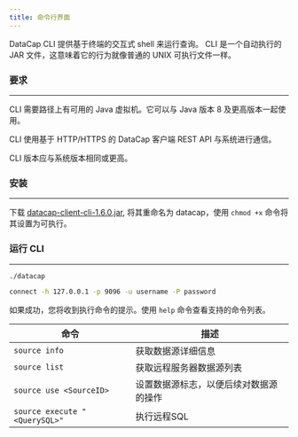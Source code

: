 ```yaml
---
title: 命令行界面
---
```


DataCap CLI 提供基于终端的交互式 shell 来运行查询。 CLI 是一个自动执行的 JAR 文件，这意味着它的行为就像普通的 UNIX 可执行文件一样。

### 要求

---

CLI 需要路径上有可用的 Java 虚拟机。它可以与 Java 版本 8 及更高版本一起使用。

CLI 使用基于 HTTP/HTTPS 的 DataCap 客户端 REST API 与系统进行通信。

CLI 版本应与系统版本相同或更高。

### 安装

---

下载 [datacap-client-cli-1.6.0.jar](https://repo1.maven.org/maven2/io/edurt/datacap/datacap-client-cli/1.6.0/datacap-client-cli-1.6.0.jar), 将其重命名为 datacap，使用 `chmod +x` 命令将其设置为可执行。

### 运行 CLI

---

```bash
./datacap

connect -h 127.0.0.1 -p 9096 -u username -P password
```

如果成功，您将收到执行命令的提示。使用 `help` 命令查看支持的命令列表。

| 命令                            | 描述                  |
|-------------------------------|---------------------|
| `source info`                 | 获取数据源详细信息           |
| `source list`                 | 获取远程服务器数据源列表        |
| `source use <SourceID>`       | 设置数据源标志，以便后续对数据源的操作 |
| `source execute "<QuerySQL>"` | 执行远程SQL             |
